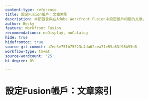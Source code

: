 ```yaml
---
content-type: reference
title: 設定Fusion帳戶：文章索引
description: 本節包含與在Adobe Workfront Fusion中設定帳戶相關的文章。
author: Becky
feature: Workfront Fusion
recommendations: noDisplay, noCatalog
hide: true
hidefromtoc: true
source-git-commit: a7ee3e751b75523c4da62cea71e59a63f98b95e0
workflow-type: tm+mt
source-wordcount: '25'
ht-degree: 0%

---
```



# 設定Fusion帳戶：文章索引
